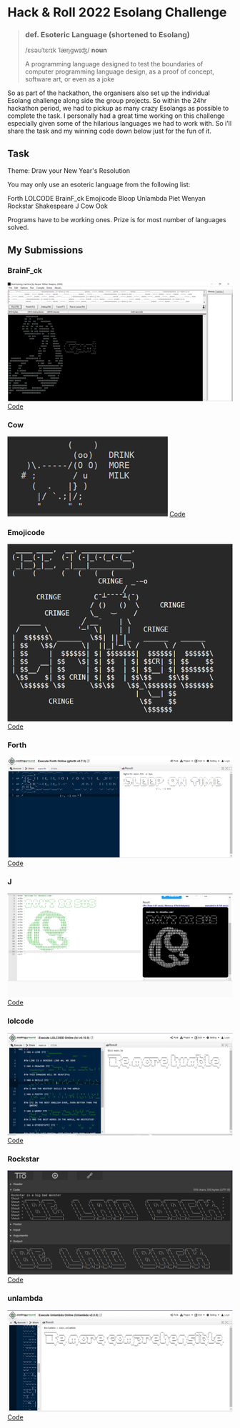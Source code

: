 # Hack & Roll 2022 Esolang Challenge

> ### def. Esoteric Language (shortened to Esolang)
> /ɛsəʊˈtɛrɪk ˈlæŋgwɪʤ/ **noun**
>
> A programming language designed to test the boundaries of computer programming language design, as a proof of concept, software art, or even as a joke

So as part of the hackathon, the organisers also set up the individual Esolang challenge along side the group projects. So within the 24hr hackathon period, we had to pickup as many crazy Esolangs as possible to complete the task. 
I personally had a great time working on this challenge especially given some of the hilarious languages we had to work with. So i'll share the task and my winning code down below just for the fun of it. 

## Task
Theme: Draw your New Year's Resolution

You may only use an esoteric language from the following list:

Forth
LOLCODE
BrainF_ck
Emojicode
Bloop
Unlambda
Piet
Wenyan
Rockstar
Shakespeare
J
Cow
Ook

Programs have to be working ones. Prize is for most number of languages solved.

## My Submissions
### BrainF_ck
![alt text](https://github.com/jjasim/H-R-2022-Esolang-Challenge/blob/main/images/Brainfuck.PNG)
[Code](https://github.com/jjasim/H-R-2022-Esolang-Challenge/blob/main/code/code.brainfuck)
### Cow
![alt text](https://github.com/jjasim/H-R-2022-Esolang-Challenge/blob/main/images/Cow2.PNG)
[Code](https://github.com/jjasim/H-R-2022-Esolang-Challenge/blob/main/code/code.cow)
### Emojicode
![alt text](https://github.com/jjasim/H-R-2022-Esolang-Challenge/blob/main/images/Emojicode_2.PNG)
[Code](https://github.com/jjasim/H-R-2022-Esolang-Challenge/blob/main/code/code.emojicode)
### Forth
![alt text](https://github.com/jjasim/H-R-2022-Esolang-Challenge/blob/main/images/forth.PNG)
[Code](https://github.com/jjasim/H-R-2022-Esolang-Challenge/blob/main/code/code.forth)
### J
![alt text](https://github.com/jjasim/H-R-2022-Esolang-Challenge/blob/main/images/J.PNG)
[Code](https://github.com/jjasim/H-R-2022-Esolang-Challenge/blob/main/code/code.j)
### lolcode
![alt text](https://github.com/jjasim/H-R-2022-Esolang-Challenge/blob/main/images/lolcode.PNG)
[Code](https://github.com/jjasim/H-R-2022-Esolang-Challenge/blob/main/code/code.lolcode)
### Rockstar
![alt text](https://github.com/jjasim/H-R-2022-Esolang-Challenge/blob/main/images/Rockstar.PNG)
[Code](https://github.com/jjasim/H-R-2022-Esolang-Challenge/blob/main/code/code.rockstar)
### unlambda
![alt text](https://github.com/jjasim/H-R-2022-Esolang-Challenge/blob/main/images/unlambda_2.PNG)
[Code](https://github.com/jjasim/H-R-2022-Esolang-Challenge/blob/main/code/code.unlambda)
